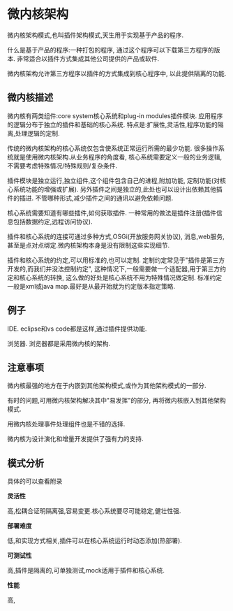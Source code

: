 # 微内核架构

微内核架构模式,也叫插件架构模式,天生用于实现基于产品的程序.

什么是基于产品的程序:一种打包的程序,
通过这个程序可以下载第三方程序的版本.
非常适合以插件方式集成其他公司提供的产品或软件.

微内核架构允许第三方程序以插件的方式集成到核心程序中,
以此提供隔离的功能.

## 微内核描述

微内核有两类组件:core system核心系统和plug-in modules插件模块.
应用程序的逻辑分布于独立的插件和基础的核心系统.
特点是:扩展性,灵活性,程序功能的隔离,处理逻辑的定制.

传统的微内核架构的核心系统仅包含使系统正常运行所需的最少功能.
很多操作系统就是使用微内核架构.从业务程序的角度看,
核心系统需要定义一般的业务逻辑,不需要考虑特殊情况/特殊规则/复杂条件.

插件模块是独立运行,独立组件,这个组件包含自己的进程,附加功能,
定制功能(对核心系统功能的增强或扩展).
另外插件之间是独立的,此处也可以设计出依赖其他插件的插进.
不管哪种形式,减少插件之间的通讯以避免依赖问题.

核心系统需要知道有哪些插件,如何获取插件.
一种常用的做法是插件注册(插件信息包括数据约定,远程访问协议).

插件和核心系统的连接可通过多种方式,OSGi(开放服务网关协议),
消息,web服务,甚至是点对点绑定.微内核架构本身是没有限制这些实现细节.

插件和核心系统的约定,可以用标准的,也可以定制.
定制约定常见于"插件是第三方开发的,而我们并没法控制约定",
这种情况下,一般需要做一个适配器,用于第三方约定和核心系统的转换,
这么做的好处是核心系统不用为特殊情况做定制.
标准约定一般是xml或java map.最好是从最开始就为约定版本指定策略.

## 例子

IDE. eclipse和vs code都是这样,通过插件提供功能.

浏览器. 浏览器都是采用微内核的架构.

## 注意事项

微内核最强的地方在于内嵌到其他架构模式,或作为其他架构模式的一部分.

有时的问题,可用微内核架构解决其中"易发挥"的部分,
再将微内核嵌入到其他架构模式.

用微内核处理事件处理组件也是不错的选择.

微内核为设计演化和增量开发提供了强有力的支持.

## 模式分析

具体的可以查看附录

__灵活性__

高,松耦合证明隔离强,容易变更.核心系统要尽可能稳定,健壮性强.

__部署难度__

低,和实现方式相关,插件可以在核心系统运行时动态添加(热部署).

__可测试性__

高,插件是隔离的,可单独测试,mock适用于插件和核心系统.

__性能__

高,
